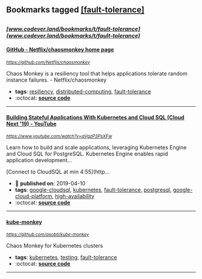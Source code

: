 ## Bookmarks tagged [[fault-tolerance]](https://www.codever.land/search?q=[fault-tolerance])

_<sup><sup>[www.codever.land/bookmarks/t/fault-tolerance](www.codever.land/bookmarks/t/fault-tolerance)</sup></sup>_
---
#### [GitHub - Netflix/chaosmonkey home page](https://github.com/Netflix/chaosmonkey)
_<sup>https://github.com/Netflix/chaosmonkey</sup>_

Chaos Monkey is a resiliency tool that helps applications tolerate random instance failures. - Netflix/chaosmonkey
* **tags**: [resiliency](../tagged/resiliency.md), [distributed-computing](../tagged/distributed-computing.md), [fault-tolerance](../tagged/fault-tolerance.md)
* :octocat: **[source code](https://github.com/Netflix/chaosmonkey)**
---
#### [Building Stateful Applications With Kubernetes and Cloud SQL (Cloud Next '19) - YouTube](https://www.youtube.com/watch?v=qVgzP3PsXFw)
_<sup>https://www.youtube.com/watch?v=qVgzP3PsXFw</sup>_

Learn how to build and scale applications, leveraging Kubernetes Engine and Cloud SQL for PostgreSQL. Kubernetes Engine enables rapid application development...

[Connect to CloudSQL at min 4:55](http...
* :calendar: **published on**: 2019-04-10
* **tags**: [google-cloudsql](../tagged/google-cloudsql.md), [kubernetes](../tagged/kubernetes.md), [fault-tolerance](../tagged/fault-tolerance.md), [postgresql](../tagged/postgresql.md), [google-cloud-platform](../tagged/google-cloud-platform.md), [high-availability](../tagged/high-availability.md)
* :octocat: **[source code](https://github.com/GoogleCloudPlatform/gmemegen)**
---
#### [kube-monkey](https://github.com/asobti/kube-monkey)
_<sup>https://github.com/asobti/kube-monkey</sup>_

Chaos Monkey for Kubernetes clusters
* **tags**: [kubernetes](../tagged/kubernetes.md), [testing](../tagged/testing.md), [fault-tolerance](../tagged/fault-tolerance.md)
* :octocat: **[source code](https://github.com/asobti/kube-monkey)**
---
